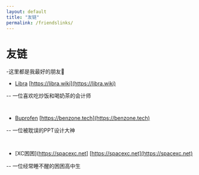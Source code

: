 ```yaml
---
layout: default
title: "友链"
permalink: /friendslinks/
---
```


# 友链

-这里都是我最好的朋友🥰

- [Libra](https://libra.wiki) [https://libra.wiki](https://libra.wiki)

-- 一位喜欢吃炒饭和喝奶茶的会计师

`    ` 

- [Buprofen](https://benzone.tech) [https://benzone.tech](https://benzone.tech)

-- 一位被耽误的PPT设计大神 

`    ` 

- [XC困困](https://spacexc.net] [https://spacexc.net](https://spacexc.net)

-- 一位经常睡不醒的困困高中生
